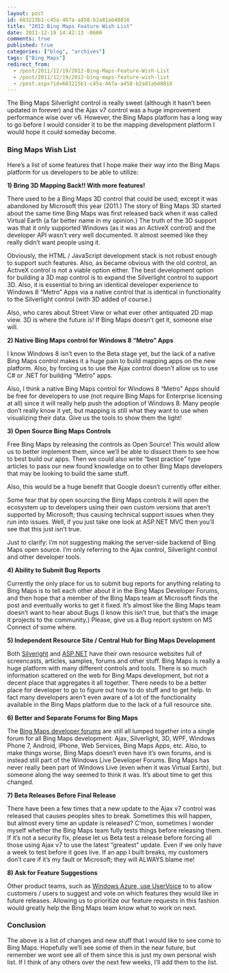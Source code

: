 ```yaml
---
layout: post
id: 683215b1-c45a-467a-a458-b2a81ab48816
title: "2012 Bing Maps Feature Wish List"
date: 2011-12-19 14:42:13 -0600
comments: true
published: true
categories: ["blog", "archives"]
tags: ["Bing Maps"]
redirect_from: 
  - /post/2011/12/19/2012-Bing-Maps-Feature-Wish-List
  - /post/2011/12/19/2012-bing-maps-feature-wish-list
  - /post.aspx?id=683215b1-c45a-467a-a458-b2a81ab48816
---
```

<!-- more -->
<p>The Bing Maps Silverlight control is really sweet (although it hasn’t been updated in forever) and the Ajax v7 control was a huge improvement performance wise over v6. However, the Bing Maps platform has a long way to go before I would consider it to be the mapping development platform I would hope it could someday become.</p>  <h3>Bing Maps Wish List</h3>  <p>Here’s a list of some features that I hope make their way into the Bing Maps platform for us developers to be able to utilize:</p>  <p><strong>1) Bring 3D Mapping Back!! With more features!</strong></p>  <p>There used to be a Bing Maps 3D control that could be used; except it was abandoned by Microsoft this year (2011.) The story of Bing Maps 3D started about the same time Bing Maps was first released back when it was called Virtual Earth (a far better name in my opinion.) The truth of the 3D support was that it only supported Windows (as it was an ActiveX control) and the developer API wasn’t very well documented. It almost seemed like they really didn’t want people using it.</p>  <p>Obviously, the HTML / JavaScript development stack is not robust enough to support such features. Also, as became obvious with the old control, an ActiveX control is not a viable option either. The best development option for building a 3D map control is to expand the Silverlight control to support 3D. Also, it is essential to bring an identical developer experience to Windows 8 “Metro” Apps via a native control that is identical in functionality to the Silverlight control (with 3D added of course.)</p>  <p>Also, who cares about Street View or what ever other antiquated 2D map view. 3D is where the future is! If Bing Maps doesn’t get it, someone else will.</p>  <p><strong>2) Native Bing Maps control for Windows 8 “Metro” Apps</strong></p>  <p>I know Windows 8 isn’t even to the Beta stage yet, but the lack of a native Bing Maps control makes it a huge pain to build mapping apps on the new platform. Also, by forcing us to use the Ajax control doesn’t allow us to use C# or .NET for building “Metro” apps.</p>  <p>Also, I think a native Bing Maps control for Windows 8 “Metro” Apps should be free for developers to use (not require Bing Maps for Enterprise licensing at all) since it will really help push the adoption of Windows 8. Many people don’t really know it yet, but mapping is still what they want to use when visualizing their data. Give us the tools to show them the light!</p>  <p><strong>3) Open Source Bing Maps Controls</strong></p>  <p>Free Bing Maps by releasing the controls as Open Source! This would allow us to better implement them, since we’ll be able to dissect them to see how to best build our apps. Then we could also write “best practice” type articles to pass our new found knowledge on to other Bing Maps developers that may be looking to build the same stuff.</p>  <p>Also, this would be a huge benefit that Google doesn’t currently offer either.</p>  <p>Some fear that by open sourcing the Bing Maps controls it will open the ecosystem up to developers using their own custom versions that aren’t supported by Microsoft; thus causing technical support issues when they run into issues. Well, if you just take one look at ASP.NET MVC then you’ll see that this just isn’t true.</p>  <p>Just to clarify: I’m not suggesting making the server-side backend of Bing Maps open source. I’m only referring to the Ajax control, Silverlight control and other developer tools.</p>  <p><strong>4) Ability to Submit Bug Reports</strong></p>  <p>Currently the only place for us to submit bug reports for anything relating to Bing Maps is to tell each other about it in the Bing Maps Developer Forums, and then hope that a member of the Bing Maps team at Microsoft finds the post and eventually works to get it fixed. It’s almost like the Bing Maps team doesn’t want to hear about Bugs (I know this isn’t true, but that’s the image it projects to the community.) Please, give us a Bug report system on MS Connect of some where.</p>  <p><strong>5) Independent Resource Site / Central Hub for Bing Maps Development</strong></p>  <p>Both <a href="http://www.silverlight.net">Silveright</a> and <a href="http://www.asp.net">ASP.NET</a> have their own resource websites full of screencasts, articles, samples, forums and other stuff. Bing Maps is really a huge platform with many different controls and tools. There is so much information scattered on the web for Bing Maps development, but not a decent place that aggregates it all together. There needs to be a better place for developer to go to figure out how to do stuff and to get help. In fact many developers aren’t even aware of a lot of the functionality available in the Bing Maps platform due to the lack of a full resource site.</p>  <p><strong>6) Better and Separate Forums for Bing Maps</strong></p>  <p>The <a href="http://social.msdn.microsoft.com/Forums/en-US/vemapcontroldev/threads">Bing Maps developer forums</a> are still all lumped together into a single forum for all Bing Maps development: Ajax, Silverlight, 3D, WPF, Windows Phone 7, Android, iPhone, Web Services, Bing Maps Apps, etc. Also, to make things worse, Bing Maps doesn’t even have it’s own forums, and is instead still part of the Windows Live Developer Forums. Bing Maps has never really been part of Windows Live (even when it was Virtual Earth), but someone along the way seemed to think it was. It’s about time to get this changed.</p>  <p><strong>7) Beta Releases Before Final Release</strong></p>  <p>There have been a few times that a new update to the Ajax v7 control was released that causes peoples sites to break. Sometimes this will happen, but almost every time an update is released? C’mon, sometimes I wonder myself whether the Bing Maps team fully tests things before releasing them. If it’s not a security fix, please let us Beta test a release before forcing all those using Ajax v7 to use the latest “greatest” update. Even if we only have a week to test before it goes live. If an app I built breaks, my customers don’t care if it’s my fault or Microsoft; they will ALWAYS blame me!</p>  <p><strong>8) Ask for Feature Suggestions</strong></p>  <p>Other product teams, such as <a href="http://www.mygreatwindowsazureidea.com">Windows Azure, use UserVoice</a> to to allow customers / users to suggest and vote on which features they would like in future releases. Allowing us to prioritize our feature requests in this fashion would greatly help the Bing Maps team know what to work on next.</p>  <h3>Conclusion</h3>  <p>The above is a list of changes and new stuff that I would like to see come to Bing Maps. Hopefully we’ll see some of then in the near future, but remember we wont see all of them since this is just my own personal wish list. If I think of any others over the next few weeks, I’ll add them to the list.</p>

